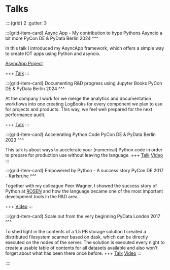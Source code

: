 # Talks

::::{grid} 2
:gutter: 3

:::{grid-item-card} Async App - My contribution to hype Pythons Asyncio a bit more
PyCon DE & PyData Berlin 2024
^^^

In this talk I introduced my AsyncApp framework, which offers a simple way to create IOT apps using Python and asyncio.

[AsyncApp Project](https://github.com/jneines/async_app)

+++
[Talk](https://jneines.github.io/async_app_talk_pycon_de_2024/intro.html)
:::


:::{grid-item-card} Documenting R&D progress using Jupyter Books
PyCon DE & PyData Berlin 2024
^^^

At the company I work for we merge the analytics and documentation workflows into one creating LogBooks for every component we plan to use for projects and products. This way, we feel well prepared for the next performance audit.

+++
[Talk]()
:::

:::{grid-item-card} Accelerating Python Code
PyCon DE & PyData Berlin 2023
^^^

This talk is about ways to accelerate your (numerical) Python code in order to prepare for production use without leaving the language.
+++
[Talk](https://jneines.github.io/accelerating_python_code/intro.html)
[Video](https://www.youtube.com/watch?v=HfQkY1gv2es)
:::

:::{grid-item-card} Empowered by Python - A success story
PyCon.DE 2017 - Karlsruhe
^^^

Together with my colleague Peer Wagner, I showed the success story of Python at [ROSEN](https://www.rosen-group.com/en) and how the language became one of the most important development tools in the R&D area.

+++
[Video](https://www.youtube.com/watch?v=2Ku3tV3QQ3M)
:::

:::{grid-item-card} Scale out from the very beginning
PyData London 2017
^^^

To shed light in the contents of a 1.5 PB storage solution I created a distributed filesystem scanner based on dask, which can be directly executed on the nodes of the server. The solution is executed every night to create a usable table of contents for all datasets available and also won't forget about what has been there once before.
+++
[Talk](https://github.com/jneines/talks/blob/master/pydata-london-2017/Scale%20out%20from%20the%20very%20beginning%20-%20efficiently%20explore%20Dark%20Data%20-%20lite.ipynb)
[Video](https://www.youtube.com/watch?v=s7cWVydFpCU&t=46s)
:::

::::

